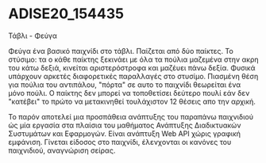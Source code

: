 # ADISE20_154435
Τάβλι - Φεύγα

Φεύγα ένα βασικό παιχνίδι στο τάβλι. Παίζεται από δύο παίκτες.
Το στύσιμο: 
  τα ο κάθε παίκτης ξεκινάει με όλα τα πούλια μαζεμένα στην ακρη του κάτω δεξιά,
  κινείται αριστερόστροφα και μαζέυει πάνω δεξία. 
Φυσικά υπάρχουν αρκετές διαφορετικές παραλλαγές στο στυσίμο.
Πιασμένη θέση για πούλια του αντιπάλου, "πόρτα" σε αυτο το παιχνίδι θεωρείται ένα μόνο πούλι. 
Ο παίκτης δεν μπορεί να τοποθετίσει δεύτερο πουλί εάν δεν "κατέβει" το πρώτο να μετακινηθεί τουλάχιστον 12 θέσεις απο την αρχική.

Το παρόν αποτελεί μια προσπάθεια ανάπτυξης του παραπάνω παιχνιδιού ώς μία εργασία στα πλαίσια του μαθήματος Ανάπτυξης Διαδικτυακών Συστυμάτων και Εφαρμογών.
Είναι ανάπτυξη Web API χώρις γραφική εμφάνιση.
Γίνεται είδοσος στο παιχνίδι, έλενχονται οι κανόνες του παιχνιδιού, αναγνώριση σείρας.
